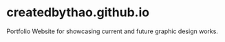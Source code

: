 # createdbythao.github.io
Portfolio Website for showcasing current and future graphic design works.
